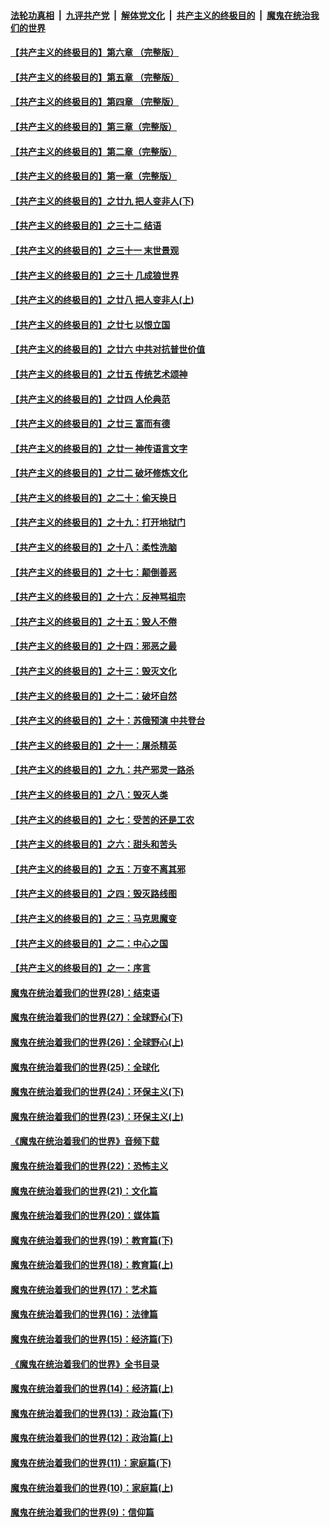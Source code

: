 

####  [法轮功真相](../../../../basic/blob/master/README.md?t=06211631) &nbsp;|&nbsp; [九评共产党](../../../../9ping.md/blob/master/README.md?t=06211631) &nbsp;|&nbsp; [解体党文化](../../../../jtdwh.md/blob/master/README.md?t=06211631)  &nbsp;|&nbsp; [共产主义的终极目的](../../../../gczydzjmd.md/blob/master/README.md?t=06211631) &nbsp;|&nbsp; [魔鬼在统治我们的世界](../../../../mgztzwmdsj.md/blob/master/README.md?t=06211631) 

#### [【共产主义的终极目的】第六章 （完整版）](../pages/nsc422/n11428913.md?t=06211631) 

#### [【共产主义的终极目的】第五章 （完整版）](../pages/nsc422/n11428912.md?t=06211631) 

#### [【共产主义的终极目的】第四章 （完整版）](../pages/nsc422/n11428907.md?t=06211631) 

#### [【共产主义的终极目的】第三章（完整版）](../pages/nsc422/n11428848.md?t=06211631) 

#### [【共产主义的终极目的】第二章（完整版）](../pages/nsc422/n11428831.md?t=06211631) 

#### [【共产主义的终极目的】第一章（完整版）](../pages/nsc422/n11417651.md?t=06211631) 

#### [【共产主义的终极目的】之廿九 把人变非人(下)](../pages/nsc422/n11344140.md?t=06211631) 

#### [【共产主义的终极目的】之三十二 结语](../pages/nsc422/n11360535.md?t=06211631) 

#### [【共产主义的终极目的】之三十一 末世景观](../pages/nsc422/n11351129.md?t=06211631) 

#### [【共产主义的终极目的】之三十 几成狼世界](../pages/nsc422/n11348280.md?t=06211631) 

#### [【共产主义的终极目的】之廿八 把人变非人(上)](../pages/nsc422/n11340492.md?t=06211631) 

#### [【共产主义的终极目的】之廿七 以恨立国](../pages/nsc422/n11336944.md?t=06211631) 

#### [【共产主义的终极目的】之廿六 中共对抗普世价值](../pages/nsc422/n11324785.md?t=06211631) 

#### [【共产主义的终极目的】之廿五 传统艺术颂神](../pages/nsc422/n11296396.md?t=06211631) 

#### [【共产主义的终极目的】之廿四 人伦典范](../pages/nsc422/n11296397.md?t=06211631) 

#### [【共产主义的终极目的】之廿三 富而有德](../pages/nsc422/n11283598.md?t=06211631) 

#### [【共产主义的终极目的】之廿一 神传语言文字](../pages/nsc422/n11263265.md?t=06211631) 

#### [【共产主义的终极目的】之廿二 破坏修炼文化](../pages/nsc422/n11245728.md?t=06211631) 

#### [【共产主义的终极目的】之二十：偷天换日](../pages/nsc422/n11238846.md?t=06211631) 

#### [【共产主义的终极目的】之十九：打开地狱门](../pages/nsc422/n11206376.md?t=06211631) 

#### [【共产主义的终极目的】之十八：柔性洗脑](../pages/nsc422/n11199994.md?t=06211631) 

#### [【共产主义的终极目的】之十七：颠倒善恶](../pages/nsc422/n11179782.md?t=06211631) 

#### [【共产主义的终极目的】之十六：反神骂祖宗](../pages/nsc422/n11166798.md?t=06211631) 

#### [【共产主义的终极目的】之十五：毁人不倦](../pages/nsc422/n11166792.md?t=06211631) 

#### [【共产主义的终极目的】之十四：邪恶之最](../pages/nsc422/n11150249.md?t=06211631) 

#### [【共产主义的终极目的】之十三：毁灭文化](../pages/nsc422/n11135227.md?t=06211631) 

#### [【共产主义的终极目的】之十二：破坏自然](../pages/nsc422/n11135214.md?t=06211631) 

#### [【共产主义的终极目的】之十：苏俄预演 中共登台](../pages/nsc422/n11118424.md?t=06211631) 

#### [【共产主义的终极目的】之十一：屠杀精英](../pages/nsc422/n11118442.md?t=06211631) 

#### [【共产主义的终极目的】之九：共产邪灵一路杀](../pages/nsc422/n11114139.md?t=06211631) 

#### [【共产主义的终极目的】之八：毁灭人类](../pages/nsc422/n11108503.md?t=06211631) 

#### [【共产主义的终极目的】之七：受苦的还是工农](../pages/nsc422/n11101809.md?t=06211631) 

#### [【共产主义的终极目的】之六：甜头和苦头](../pages/nsc422/n11096971.md?t=06211631) 

#### [【共产主义的终极目的】之五：万变不离其邪](../pages/nsc422/n11091285.md?t=06211631) 

#### [【共产主义的终极目的】之四：毁灭路线图](../pages/nsc422/n11086284.md?t=06211631) 

#### [【共产主义的终极目的】之三：马克思魔变](../pages/nsc422/n11061941.md?t=06211631) 

#### [【共产主义的终极目的】之二：中心之国](../pages/nsc422/n11047728.md?t=06211631) 

#### [【共产主义的终极目的】之一：序言](../pages/nsc422/n11086077.md?t=06211631) 

#### [魔鬼在统治着我们的世界(28)：结束语](../pages/nsc422/n10936246.md?t=06211631) 

#### [魔鬼在统治着我们的世界(27)：全球野心(下)](../pages/nsc422/n10928319.md?t=06211631) 

#### [魔鬼在统治着我们的世界(26)：全球野心(上)](../pages/nsc422/n10900318.md?t=06211631) 

#### [魔鬼在统治着我们的世界(25)：全球化](../pages/nsc422/n10788205.md?t=06211631) 

#### [魔鬼在统治着我们的世界(24)：环保主义(下)](../pages/nsc422/n10695307.md?t=06211631) 

#### [魔鬼在统治着我们的世界(23)：环保主义(上)](../pages/nsc422/n10688613.md?t=06211631) 

#### [《魔鬼在统治着我们的世界》音频下载](../pages/nsc422/n10635553.md?t=06211631) 

#### [魔鬼在统治着我们的世界(22)：恐怖主义](../pages/nsc422/n10614727.md?t=06211631) 

#### [魔鬼在统治着我们的世界(21)：文化篇](../pages/nsc422/n10597706.md?t=06211631) 

#### [魔鬼在统治着我们的世界(20)：媒体篇](../pages/nsc422/n10586579.md?t=06211631) 

#### [魔鬼在统治着我们的世界(19)：教育篇(下)](../pages/nsc422/n10564808.md?t=06211631) 

#### [魔鬼在统治着我们的世界(18)：教育篇(上)](../pages/nsc422/n10526970.md?t=06211631) 

#### [魔鬼在统治着我们的世界(17)：艺术篇](../pages/nsc422/n10499093.md?t=06211631) 

#### [魔鬼在统治着我们的世界(16)：法律篇](../pages/nsc422/n10485969.md?t=06211631) 

#### [魔鬼在统治着我们的世界(15)：经济篇(下)](../pages/nsc422/n10469975.md?t=06211631) 

#### [《魔鬼在统治着我们的世界》全书目录](../pages/nsc422/n10464261.md?t=06211631) 

#### [魔鬼在统治着我们的世界(14)：经济篇(上)](../pages/nsc422/n10457370.md?t=06211631) 

#### [魔鬼在统治着我们的世界(13)：政治篇(下)](../pages/nsc422/n10448270.md?t=06211631) 

#### [魔鬼在统治着我们的世界(12)：政治篇(上)](../pages/nsc422/n10444576.md?t=06211631) 

#### [魔鬼在统治着我们的世界(11)：家庭篇(下)](../pages/nsc422/n10440961.md?t=06211631) 

#### [魔鬼在统治着我们的世界(10)：家庭篇(上)](../pages/nsc422/n10435448.md?t=06211631) 

#### [魔鬼在统治着我们的世界(9)：信仰篇](../pages/nsc422/n10432159.md?t=06211631) 

